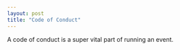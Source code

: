 ```yaml
---
layout: post
title: "Code of Conduct"
---
```


A code of conduct is a super vital part of running an event.
